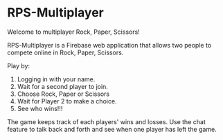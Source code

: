# RPS-Multiplayer

Welcome to multiplayer Rock, Paper, Scissors!

RPS-Multiplayer is a Firebase web application that allows two people to compete online in Rock, Paper, Scissors.

Play by:
1)  Logging in with your name.
2)  Wait for a second player to join.
3) Choose Rock, Paper or Scissors
4)  Wait for Player 2 to make a choice.
5)  See who wins!!!

The game keeps track of each players' wins and losses.  Use the chat feature to talk back and forth and see when one player has left the game.  
